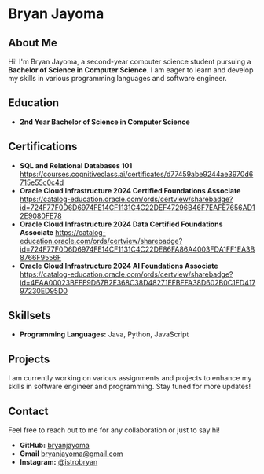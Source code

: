 # Bryan Jayoma

## About Me
Hi! I'm Bryan Jayoma, a second-year computer science student pursuing a **Bachelor of Science in Computer Science**. I am eager to learn and develop my skills in various programming languages and software engineer.

## Education
- **2nd Year Bachelor of Science in Computer Science**

## Certifications
- **SQL and Relational Databases 101** https://courses.cognitiveclass.ai/certificates/d77459abe9244ae3970d6715e55c0c4d
- **Oracle Cloud Infrastructure 2024 Certified Foundations Associate** https://catalog-education.oracle.com/ords/certview/sharebadge?id=724F77F0D6D6974FE14CF1131C4C22DEF47296B46F7EAFE7656AD12E9080FE78
- **Oracle Cloud Infrastructure 2024 Data Certified Foundations Associate** https://catalog-education.oracle.com/ords/certview/sharebadge?id=724F77F0D6D6974FE14CF1131C4C22DE86FA86A4003FDA1FF1EA3B8766F9556F
- **Oracle Cloud Infrastructure 2024 AI Foundations Associate** https://catalog-education.oracle.com/ords/certview/sharebadge?id=4EAA00023BFFE9D67B2F368C38D48271EFBFFA38D602B0C1FD41797230ED95D0

## Skillsets
- **Programming Languages:** Java, Python, JavaScript

## Projects
I am currently working on various assignments and projects to enhance my skills in software engineer and programming. Stay tuned for more updates!

## Contact
Feel free to reach out to me for any collaboration or just to say hi!  
- **GitHub:** [bryanjayoma](https://github.com/bryanjayoma)
- **Gmail** bryanjayoma@gmail.com  
- **Instagram:** [@istrobryan](https://instagram.com/istrobryan)

